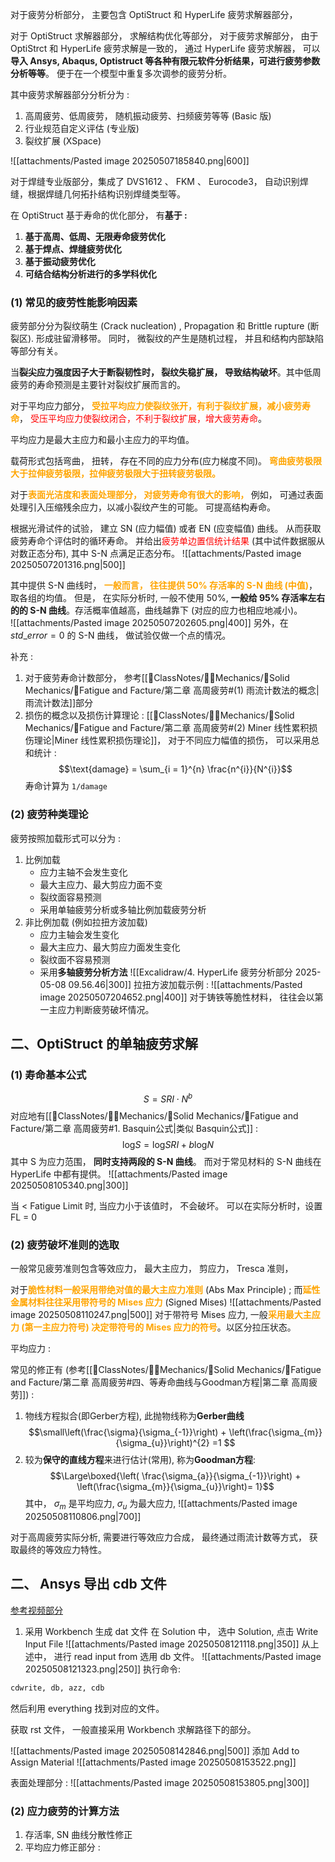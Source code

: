 对于疲劳分析部分， 主要包含 OptiStruct 和 HyperLife 疲劳求解器部分， 

对于 OptiStruct 求解器部分， 求解结构优化等部分， 对于疲劳求解部分， 由于 OptiStrct 和 HyperLife 疲劳求解是一致的， 通过 HyperLife 疲劳求解器， 可以**导入 Ansys,  Abaqus, Optistruct 等各种有限元软件分析结果，可进行疲劳参数分析等等**。 便于在一个模型中重复多次调参的疲劳分析。 


其中疲劳求解器部分分析分为 : 
1. 高周疲劳、低周疲劳， 随机振动疲劳、扫频疲劳等等 (Basic 版) 
2. 行业规范自定义评估 (专业版)
3. 裂纹扩展 (XSpace) 

![[attachments/Pasted image 20250507185840.png|600]]

对于焊缝专业版部分，集成了 DVS1612 、 FKM 、 Eurocode3， 自动识别焊缝，根据焊缝几何拓扑结构识别焊缝类型等。 

在 OptiStruct 基于寿命的优化部分， 有**基于 :** 
1. **基于高周、低周、无限寿命疲劳优化**
2. **基于焊点、焊缝疲劳优化**
3. **基于振动疲劳优化**
4. **可结合结构分析进行的多学科优化**

### (1) 常见的疲劳性能影响因素
疲劳部分分为裂纹萌生 (Crack nucleation) , Propagation  和 Brittle rupture (断裂区). 形成驻留滑移带。 同时， 微裂纹的产生是随机过程， 并且和结构内部缺陷等部分有关。 

当**裂尖应力强度因子大于断裂韧性时， 裂纹失稳扩展， 导致结构破坏**。其中低周疲劳的寿命预测是主要针对裂纹扩展而言的。 

对于平均应力部分， <b><mark style="background: transparent; color: orange">受拉平均应力使裂纹张开，有利于裂纹扩展，减小疲劳寿命</mark></b>， <mark style="background: transparent; color: red">受压平均应力使裂纹闭合，不利于裂纹扩展，增大疲劳寿命</mark>。

平均应力是最大主应力和最小主应力的平均值。 

载荷形式包括弯曲， 扭转， 存在不同的应力分布(应力梯度不同)。 <b><mark style="background: transparent; color: orange">弯曲疲劳极限大于拉伸疲劳极限，拉伸疲劳极限大于扭转疲劳极限。</mark></b>

对于<b><mark style="background: transparent; color: orange">表面光洁度和表面处理部分， 对疲劳寿命有很大的影响， </mark></b> 例如， 可通过表面处理引入压缩残余应力，以减小裂纹产生的可能。 可提高结构寿命。 

根据光滑试件的试验， 建立  SN (应力幅值) 或者 EN (应变幅值) 曲线。 从而获取疲劳寿命个评估时的循环寿命。 并给出<mark style="background: transparent; color: red">疲劳单边置信统计结果</mark> (其中试件数据服从对数正态分布), 其中 S-N 点满足正态分布。 
![[attachments/Pasted image 20250507201316.png|500]]

其中提供  S-N 曲线时， <b><mark style="background: transparent; color: orange">一般而言， 往往提供 50% 存活率的 S-N 曲线 (中值)</mark></b>， 取各组的均值。 但是， 在实际分析时,  一般不使用 50%, **一般给 95% 存活率左右的的 S-N 曲线**。存活概率值越高，曲线越靠下 (对应的应力也相应地减小)。   
![[attachments/Pasted image 20250507202605.png|400]]
另外，在 $std\_error = 0$ 的 S-N 曲线， 做试验仅做一个点的情况。 


补充 : 
1. 对于疲劳寿命计数部分， 参考[[📘ClassNotes/👨‍🔧Mechanics/🕋Solid Mechanics/🦾Fatigue and Facture/第二章 高周疲劳#(1) 雨流计数法的概念|雨流计数法]]部分 
2. 损伤的概念以及损伤计算理论 :  [[📘ClassNotes/👨‍🔧Mechanics/🕋Solid Mechanics/🦾Fatigue and Facture/第二章 高周疲劳#(2) Miner 线性累积损伤理论|Miner 线性累积损伤理论]]， 对于不同应力幅值的损伤， 可以采用总和统计 :
$$\text{damage} = \sum_{i = 1}^{n}   \frac{n^{i}}{N^{i}}$$
寿命计算为 `1/damage`

### (2) 疲劳种类理论  
疲劳按照加载形式可以分为 :  
1. 比例加载 
	- 应力主轴不会发生变化
	- 最大主应力、最大剪应力面不变
	- 裂纹面容易预测
	- 采用单轴疲劳分析或多轴比例加载疲劳分析 
2. 非比例加载 (例如拉扭方波加载) 
	- 应力主轴会发生变化
	- 最大主应力、最大剪应力面发生变化
	- 裂纹面不容易预测
	- 采用**多轴疲劳分析方法**
![[Excalidraw/4. HyperLife 疲劳分析部分 2025-05-08 09.56.46|300]]
拉扭方波加载示例 : 
![[attachments/Pasted image 20250507204652.png|400]]
对于铸铁等脆性材料， 往往会以第一主应力判断疲劳破坏情况。 

## 二、OptiStruct 的单轴疲劳求解
### (1) 寿命基本公式 
$$S =  SRI   \cdot  N^{b}$$
对应地有[[📘ClassNotes/👨‍🔧Mechanics/🕋Solid Mechanics/🦾Fatigue and Facture/第二章 高周疲劳#1. Basquin公式|类似 Basquin公式]] : 
$$\log_{} S =  \log_{} SRI  + b \log_{} N $$
其中 S 为应力范围， **同时支持两段的 S-N 曲线**。 而对于常见材料的 S-N 曲线在 HyperLife 中都有提供。 
![[attachments/Pasted image 20250508105340.png|300]]

当 < Fatigue Limit 时, 当应力小于该值时， 不会破坏。 可以在实际分析时，设置 FL = 0 

### (2) 疲劳破坏准则的选取 
一般常见疲劳准则包含等效应力， 最大主应力， 剪应力， Tresca 准则， 

对于<b><mark style="background: transparent; color: orange">脆性材料一般采用带绝对值的最大主应力准则</mark></b> (Abs  Max Principle) ; 而<b><mark style="background: transparent; color: orange">延性金属材料往往采用带符号的 Mises 应力</mark></b> (Signed Mises) 
![[attachments/Pasted image 20250508110247.png|500]]
对于带符号 Mises 应力, 一般<b><mark style="background: transparent; color: orange">采用最大主应力 (第一主应力符号) 决定带符号的 Mises 应力的符号</mark></b>。以区分拉压状态。 

平均应力 :  

常见的修正有 (参考[[📘ClassNotes/👨‍🔧Mechanics/🕋Solid Mechanics/🦾Fatigue and Facture/第二章 高周疲劳#四、等寿命曲线与Goodman方程|第二章 高周疲劳]]) : 
1. 物线方程拟合(即Gerber方程), 此抛物线称为**Gerber曲线**
$$\small\left(\frac{\sigma}{\sigma_{-1}}\right) + \left(\frac{\sigma_{m}}{\sigma_{u}}\right)^{2} =1 $$
2. 较为**保守的直线方程**来进行估计(常用), 称为**Goodman方程**: 
$$\Large\boxed{\left( \frac{\sigma_{a}}{\sigma_{-1}}\right) + \left(\frac{\sigma_{m}}{\sigma_{u}}\right)= 1}$$
其中， $\sigma_{m}$ 是平均应力, $\sigma_{u}$ 为最大应力, 
![[attachments/Pasted image 20250508110806.png|700]]

对于高周疲劳实际分析,  需要进行等效应力合成， 最终通过雨流计数等方式， 获取最终的等效应力特性。 


## 二、 Ansys 导出  cdb 文件  
[参考视频部分](https://www.bilibili.com/video/BV1UT411P7gW/?spm_id_from=333.1391.0.0&vd_source=6667ec8f8f2df311f31a638f719e0274) 
1. 采用 Workbench 生成  dat 文件
在 Solution 中， 选中 Solution, 点击 Write Input File 
![[attachments/Pasted image 20250508121118.png|350]]
从上述中， 进行 read input from 选用 db 文件。 
![[attachments/Pasted image 20250508121323.png|250]]
执行命令: 
```python
cdwrite, db, azz, cdb
```
然后利用 everything 找到对应的文件。 

获取 rst 文件， 一般直接采用 Workbench 求解路径下的部分。 




![[attachments/Pasted image 20250508142846.png|500]]
添加 Add to Assign Material 
![[attachments/Pasted image 20250508153522.png]] 

表面处理部分 : 
![[attachments/Pasted image 20250508153805.png|300]]
### (2) 应力疲劳的计算方法

1. 存活率, SN 曲线分散性修正 
2. 平均应力修正部分 : 
